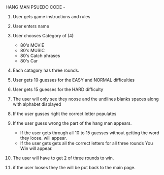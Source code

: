 HANG MAN PSUEDO CODE -
1. User gets game instructions and rules
2. User enters name

3. User chooses Category of (4)
    * 80's MOVIE
    * 80's MUSIC
    * 80's Catch phrases
    * 80's Car 
4. Each catagory has three rounds. 
5. User gets 10 guesses for the EASY and NORMAL difficulties
6. User gets 15 guesses for the HARD difficulty 
7. The user will only see they noose and the undlines blanks spaces along with alphabet displayed 
8. If the user gusses right the correct letter populates
9. If the user guess wrong the part of the hang man appears.
    * If the user gets through all 10 to 15 guesses without getting the word they loose. will appear. 
    * If the user gets gets all the correct letters for all three rounds You Win will appear. 
10. The user will have to get 2 of three rounds to win.
11. if the user looses they the will be put back to the main page. 
